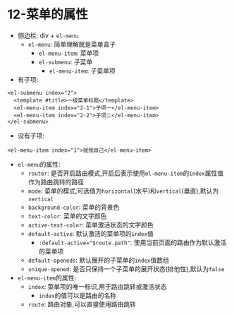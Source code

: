 # 12-菜单的属性

- 侧边栏: div + `el-menu`
    - `el-menu`: 简单理解就是菜单盒子
        - `el-menu-item`: 菜单项
        - `el-submenu`: 子菜单
            - `el-menu-item`: 子菜单项
- 有子项:

```vue
<el-submenu index="2">
  <template #title>一级菜单标题</template>
  <el-menu-item index="2-1">子项一</el-menu-item>
  <el-menu-item index="2-2">子项二</el-menu-item>
</el-submenu>
```

- 没有子项:

```vue
<el-menu-item index="1">就我自己</el-menu-item>
```

- `el-menu`的属性:
  - `router`: 是否开启路由模式,开启后表示使用`el-menu-item`的`index`属性值作为路由跳转的路径
  - `mode`: 菜单的模式,可选值为`horizontal`(水平)和`vertical`(垂直),默认为`vertical`
  - `background-color`: 菜单的背景色
  - `text-color`: 菜单的文字颜色
  - `active-text-color`: 菜单激活状态的文字颜色
  - `default-active`: 默认激活的菜单项的`index`值
    - `:default-active="$route.path"`: 使用当前页面的路由作为默认激活的菜单项
  - `default-openeds`: 默认展开的子菜单的`index`值数组
  - `unique-opened`: 是否只保持一个子菜单的展开状态(排他性),默认为`false`
- `el-menu-item`的属性:
  - `index`: 菜单项的唯一标识,用于路由跳转或激活状态
    - `index`的值可以是路由的名称
  - `route`: 路由对象,可以直接使用路由跳转